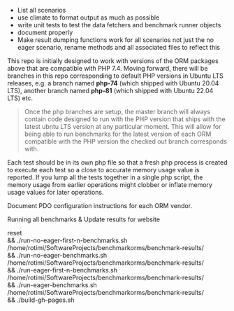 * List all scenarios
* use climate to format output as much as possible
* write unit tests to test the data fetchers and benchmark runner objects
* document properly
* Make result dumping functions work for all scenarios not just the no eager scenario, rename methods and all associated files to reflect this


This repo is initially designed to work with versions of the ORM packages
above that are compatible with PHP 7.4. Moving forward, there will be branches 
in this repo corresponding to default PHP versions in Ubuntu LTS releases, e.g. 
a branch named **php-74** (which shipped with Ubuntu 20.04 LTS), another branch
named **php-81** (which shipped with Ubuntu 22.04 LTS) etc. 

> Once the php branches are setup, the master branch will always contain code 
designed to run with the PHP version that ships with the latest ubntu LTS version 
at any particular moment. This will allow for being able to run benchmarks for the 
latest version of each ORM compatible with the PHP version the checked out branch 
corresponds with.

Each test should be in its own php file so that a fresh php process is created to 
execute each test so a close to accurate memory usage value is reported. 
If you lump all the tests together in a single php script, the memory usage 
from earlier operations might clobber or inflate memory usage values for later operations.

Document PDO configuration instructions for each ORM vendor.


Running all benchmarks & Update results for website

reset \
&& ./run-no-eager-first-n-benchmarks.sh /home/rotimi/SoftwareProjects/benchmarkorms/benchmark-results/ \
&& ./run-no-eager-benchmarks.sh /home/rotimi/SoftwareProjects/benchmarkorms/benchmark-results/ \
&& ./run-eager-first-n-benchmarks.sh /home/rotimi/SoftwareProjects/benchmarkorms/benchmark-results/ \
&& ./run-eager-benchmarks.sh /home/rotimi/SoftwareProjects/benchmarkorms/benchmark-results/ \
&& ./build-gh-pages.sh




